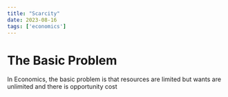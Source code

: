 ```yaml
---
title: "Scarcity"
date: 2023-08-16
tags: ['economics']
---
```

# The Basic Problem
In Economics, the basic problem is that resources are limited but wants are unlimited and there is opportunity cost